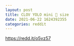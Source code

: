 ```yaml
--- 
layout: post 
title: CLOV YOLO mini 🦍 size 
date: 2021-06-22 1624392355 
categories: reddit 
--- 
```

https://redd.it/o5vz57